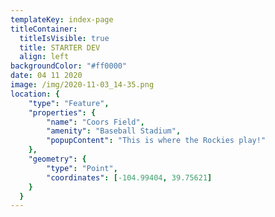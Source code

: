 ```yaml
---
templateKey: index-page
titleContainer:
  titleIsVisible: true
  title: STARTER DEV
  align: left
backgroundColor: "#ff0000"
date: 04 11 2020
image: /img/2020-11-03_14-35.png
location: {
    "type": "Feature",
    "properties": {
        "name": "Coors Field",
        "amenity": "Baseball Stadium",
        "popupContent": "This is where the Rockies play!"
    },
    "geometry": {
        "type": "Point",
        "coordinates": [-104.99404, 39.75621]
    }
  }
---
```

